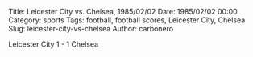 Title: Leicester City vs. Chelsea, 1985/02/02
Date: 1985/02/02 00:00
Category: sports
Tags: football, football scores, Leicester City, Chelsea
Slug: leicester-city-vs-chelsea
Author: carbonero


Leicester City 1 - 1 Chelsea
